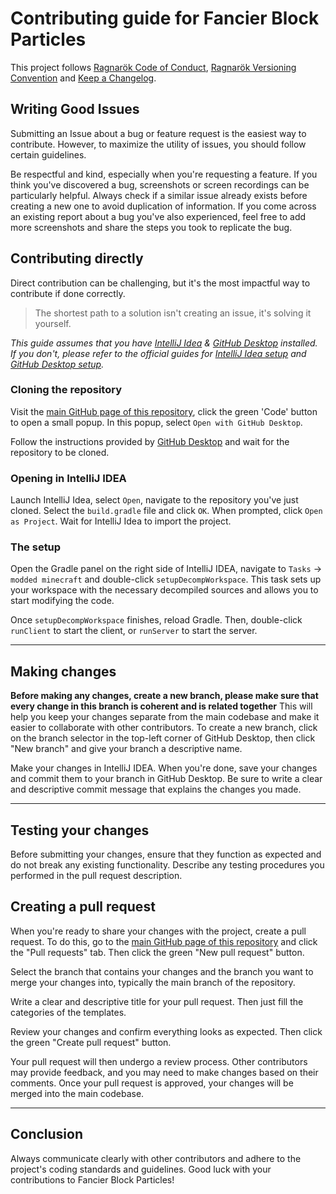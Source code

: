 # Contributing guide for Fancier Block Particles

This project follows [Ragnarök Code of Conduct], [Ragnarök Versioning Convention] and [Keep a Changelog].

## Writing Good Issues

Submitting an Issue about a bug or feature request is the easiest way to contribute. However, to maximize the utility of issues, you should follow certain guidelines. 

Be respectful and kind, especially when you're requesting a feature. If you think you've discovered a bug, screenshots or screen recordings can be particularly helpful. Always check if a similar issue already exists before creating a new one to avoid duplication of information. If you come across an existing report about a bug you've also experienced, feel free to add more screenshots and share the steps you took to replicate the bug.

## Contributing directly

Direct contribution can be challenging, but it's the most impactful way to contribute if done correctly.

> The shortest path to a solution isn't creating an issue, it's solving it yourself.

*This guide assumes that you have [IntelliJ Idea] & [GitHub Desktop] installed. If you don't, please refer to the official guides for [IntelliJ Idea setup] and [GitHub Desktop setup].*

### Cloning the repository

Visit the [main GitHub page of this repository], click the green 'Code' button to open a small popup. In this popup, select `Open with GitHub Desktop`.

Follow the instructions provided by [GitHub Desktop] and wait for the repository to be cloned.

### Opening in IntelliJ IDEA

Launch IntelliJ Idea, select `Open`, navigate to the repository you've just cloned. Select the `build.gradle` file and click `OK`. When prompted, click `Open as Project`. Wait for IntelliJ Idea to import the project.

### The setup

Open the Gradle panel on the right side of IntelliJ IDEA, navigate to `Tasks` -> `modded minecraft` and double-click `setupDecompWorkspace`. This task sets up your workspace with the necessary decompiled sources and allows you to start modifying the code.

Once `setupDecompWorkspace` finishes, reload Gradle. Then, double-click `runClient` to start the client, or `runServer` to start the server.

---

## Making changes

**Before making any changes, create a new branch, please make sure that every change in this branch is coherent and is related together** This will help you keep your changes separate from the main codebase and make it easier to collaborate with other contributors. To create a new branch, click on the branch selector in the top-left corner of GitHub Desktop, then click "New branch" and give your branch a descriptive name.

Make your changes in IntelliJ IDEA. When you're done, save your changes and commit them to your branch in GitHub Desktop. Be sure to write a clear and descriptive commit message that explains the changes you made.

---

## Testing your changes

Before submitting your changes, ensure that they function as expected and do not break any existing functionality. Describe any testing procedures you performed in the pull request description.

## Creating a pull request

When you're ready to share your changes with the project, create a pull request. To do this, go to the [main GitHub page of this repository] and click the "Pull requests" tab. Then click the green "New pull request" button.

Select the branch that contains your changes and the branch you want to merge your changes into, typically the main branch of the repository.

Write a clear and descriptive title for your pull request. Then just fill the categories of the templates.

Review your changes and confirm everything looks as expected. Then click the green "Create pull request" button.

Your pull request will then undergo a review process. Other contributors may provide feedback, and you may need to make changes based on their comments. Once your pull request is approved, your changes will be merged into the main codebase.

---

## Conclusion
Always communicate clearly with other contributors and adhere to the project's coding standards and guidelines. Good luck with your contributions to Fancier Block Particles!

[Ragnarök Code of Conduct]: https://gist.github.com/Desoroxxx/207333fdeca9d2bae7485f774bfa7457
[Ragnarök Versioning Convention]: https://gist.github.com/Desoroxxx/5d4a45785ce19a6653ba99f72325c703
[Keep a Changelog]: https://keepachangelog.com/en/1.0.0/

[GitHub Desktop]: https://desktop.github.com/
[IntelliJ Idea]: https://www.jetbrains.com/idea/
[IntelliJ Idea setup]: https://www.jetbrains.com/help/idea/installation-guide.html
[GitHub Desktop setup]: https://docs.github.com/en/desktop/installing-and-configuring-github-desktop
[main GitHub page of this repository]: ../../
